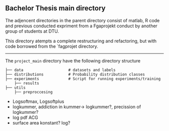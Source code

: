 ## Bachelor Thesis main directory

The adjencent directories in the parent directory consist of matlab, R code and previous conducted expriment from a Fgaprojekt conduct by another group of students at DTU.

This directory atempts a complete restructuring and refactoring, but with code borrowed from the `fagprojet directory.
___

The `project_main` directory have the following directory structure

    ├── data                    # datasets and labels
    ├── distributions           # Probability distribution classes
    ├── experiments             # Script for running experiments/training
        ├── results
    ├── utils
        ├── preproccesing



* Logsoftmax, Logsoftplus
* logkummer, addiction in kummer-> logkummer?, precission of logkummer?
* log pdf ACG
* surface area konstant? log?
